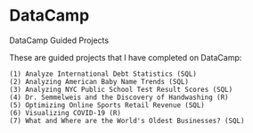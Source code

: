 # DataCamp
DataCamp Guided Projects

These are guided projects that I have completed on DataCamp: 

	(1) Analyze International Debt Statistics (SQL)
	(2) Analyzing American Baby Name Trends (SQL)
	(3) Analyzing NYC Public School Test Result Scores (SQL)
	(4) Dr. Semmelweis and the Discovery of Handwashing (R)
	(5) Optimizing Online Sports Retail Revenue (SQL) 
	(6) Visualizing COVID-19 (R)
	(7) What and Where are the World's Oldest Businesses? (SQL)
